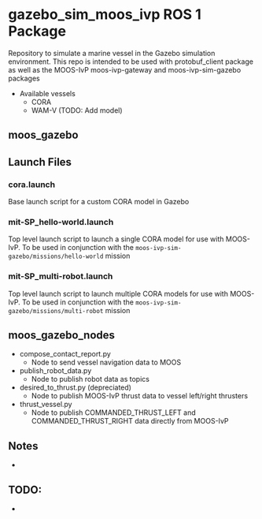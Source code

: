 # gazebo_sim_moos_ivp ROS 1 Package
Repository to simulate a marine vessel in the Gazebo simulation environment. This repo is intended to be used with protobuf_client package as well as the MOOS-IvP moos-ivp-gateway and moos-ivp-sim-gazebo packages

* Available vessels
  * CORA
  * WAM-V (TODO: Add model)

## moos_gazebo
## Launch Files

### cora.launch
  Base launch script for a custom CORA model in Gazebo
### mit-SP_hello-world.launch
  Top level launch script to launch a single CORA model for use with MOOS-IvP. To be used in conjunction with the `moos-ivp-sim-gazebo/missions/hello-world` mission
### mit-SP_multi-robot.launch
  Top level launch script to launch multiple CORA models for use with MOOS-IvP. To be used in conjunction with the `moos-ivp-sim-gazebo/missions/multi-robot` mission

## moos_gazebo_nodes
  * compose_contact_report.py
    * Node to send vessel navigation data to MOOS
  * publish_robot_data.py
    * Node to publish robot data as topics
  * desired_to_thrust.py (depreciated)
    * Node to publish MOOS-IvP thrust data to vessel left/right thrusters
  * thrust_vessel.py
    * Node to publish COMMANDED_THRUST_LEFT and COMMANDED_THRUST_RIGHT data directly from MOOS-IvP

## Notes
* 

## TODO:
* 
